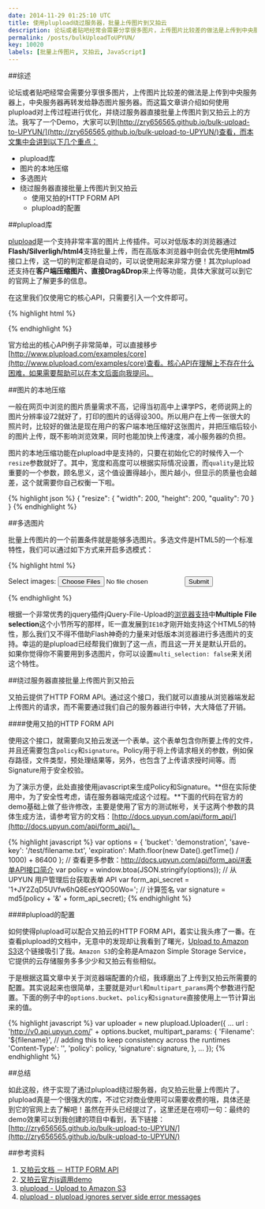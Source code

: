 ```yaml
---
date: 2014-11-29 01:25:10 UTC
title: 使用plupload绕过服务器，批量上传图片到又拍云
description: 论坛或者贴吧经常会需要分享很多图片，上传图片比较差的做法是上传到中央服务器上，中央服务器再转发给静态图片服务器。而这篇文章讲介绍如何使用plupload对上传过程进行优化，并绕过服务器直接批量上传图片到又拍云上的方法。
permalink: /posts/bulkUploadToUPYUN/
key: 10020
labels: [批量上传图片, 又拍云, JavaScript]
---
```


##综述

论坛或者贴吧经常会需要分享很多图片，上传图片比较差的做法是上传到中央服务器上，中央服务器再转发给静态图片服务器。而这篇文章讲介绍如何使用plupload对上传过程进行优化，并绕过服务器直接批量上传图片到又拍云上的方法。我写了一个Demo，大家可以到[http://zry656565.github.io/bulk-upload-to-UPYUN/](http://zry656565.github.io/bulk-upload-to-UPYUN/)查看，而本文集中会讲到以下几个重点：

- plupload库
- 图片的本地压缩
- 多选图片
- 绕过服务器直接批量上传图片到又拍云
  - 使用又拍的HTTP FORM API
  - plupload的配置

##plupload库

[plupload](http://www.plupload.com/)是一个支持非常丰富的图片上传插件。可以对低版本的浏览器通过**Flash/Silverligh/html4**支持批量上传，而在高版本浏览器中则会优先使用**html5**接口上传，这一切的判定都是自动的，可以说使用起来非常方便！其次plupload还支持在**客户端压缩图片、直接Drag&Drop**来上传等功能，具体大家就可以到它的官网上了解更多的信息。

在这里我们仅使用它的核心API，只需要引入一个文件即可。

{% highlight html %}
<script src="lib/plupload-2.1.2/js/plupload.full.min.js"></script>
{% endhighlight %}

官方给出的核心API例子非常简单，可以直接移步[http://www.plupload.com/examples/core](http://www.plupload.com/examples/core)查看。核心API在理解上不存在什么困难，如果需要帮助可以在本文后面向我提问。

##图片的本地压缩

一般在网页中浏览的图片质量需求不高，记得当初高中上课学PS，老师说网上的图片分辨率设72就好了，打印的图片的话得设300。所以用户在上传一张很大的照片时，比较好的做法是现在用户的客户端本地压缩好这张图片，并把压缩后较小的图片上传，既不影响浏览效果，同时也能加快上传速度，减小服务器的负担。

图片的本地压缩功能在plupload中是支持的，只要在初始化它的时候传入一个`resize`参数就好了。其中，宽度和高度可以根据实际情况设置，而`quality`是比较重要的一个参数，顾名思义，这个值设置得越小，图片越小，但显示的质量也会越差，这个就需要你自己权衡一下啦。

{% highlight json %}
{
    "resize": {
        "width": 200,
        "height": 200,
        "quality": 70
    }
}
{% endhighlight %}

##多选图片

批量上传图片的一个前置条件就是能够多选图片。多选文件是HTML5的一个标准特性，我们可以通过如下方式来开启多选模式：

{% highlight html %}
<form action="xxx">
  Select images: <input type="file" name="img" multiple> <!-- multiple 在这儿是关键！-->
  <input type="submit">
</form>
{% endhighlight %}


根据一个非常优秀的jquery插件jQuery-File-Upload的[浏览器支持](https://github.com/blueimp/jQuery-File-Upload/wiki/Browser-support)中**Multiple File selection**这个小节所写的那样，IE一直发展到`IE10`才刚开始支持这个HTML5的特性，那么我们又不得不借助Flash神奇的力量来对低版本浏览器进行多选图片的支持。幸运的是plupload已经帮我们做到了这一点，而且这一开关是默认开启的。如果你觉得你不需要用到多选图片，你可以设置`multi_selection: false`来关闭这个特性。

##绕过服务器直接批量上传图片到又拍云

又拍云提供了HTTP FORM API。通过这个接口，我们就可以直接从浏览器端发起上传图片的请求，而不需要通过我们自己的服务器进行中转，大大降低了开销。

####使用又拍的HTTP FORM API

使用这个接口，就需要向又拍云发送一个表单。这个表单包含你所要上传的文件，并且还需要包含`policy`和`signature`。Policy用于将上传请求相关的参数，例如保存路径，文件类型，预处理结果等，另外，也包含了上传请求授时间等。而Signature用于安全校验。

为了演示方便，此处直接使用javascript来生成Policy和Signature。**但在实际使用中，为了安全性考虑，请在服务器端完成这个过程。**下面的代码在官方的demo基础上做了些许修改，主要是使用了官方的测试帐号，关于这两个参数的具体生成方法，请参考官方的文档：[http://docs.upyun.com/api/form_api/](http://docs.upyun.com/api/form_api/)。

{% highlight javascript %}
var options = {
    'bucket': 'demonstration',
    'save-key': '/test/filename.txt',
    'expiration': Math.floor(new Date().getTime() / 1000) + 86400
};
// 查看更多参数：http://docs.upyun.com/api/form_api/#表单API接口简介
var policy = window.btoa(JSON.stringify(options));
// 从 UPYUN 用户管理后台获取表单 API
var form_api_secret = '1+JY2ZqD5UVfw6hQ8EesYQO50Wo=';
// 计算签名
var signature = md5(policy + '&' + form_api_secret);
{% endhighlight %}

####plupload的配置

如何使得plupload可以配合又拍云的HTTP FORM API，着实让我头疼了一番。在查看plupload的文档中，无意中的发现却让我看到了曙光，[Upload to Amazon S3](http://www.plupload.com/docs/Upload-to-Amazon-S3)这个链接吸引了我。`Amazon S3`的全称是Amazon Simple Storage Service，它提供的云存储服务多多少少和又拍云有些相似。

于是根据这篇文章中关于浏览器端配置的介绍，我琢磨出了上传到又拍云所需要的配置。其实说起来也很简单，主要就是对`url`和`multipart_params`两个参数进行配置。下面的例子中的`options.bucket`、`policy`和`signature`直接使用上一节计算出来的值。

{% highlight javascript %}
var uploader = new plupload.Uploader({
    ...
    url : 'http://v0.api.upyun.com/' + options.bucket,
    multipart_params: {
        'Filename': '${filename}', // adding this to keep consistency across the runtimes
        'Content-Type': '',
        'policy': policy,
        'signature': signature,
    },
    ...
});
{% endhighlight %}

##总结

如此这般，终于实现了通过plupload绕过服务器，向又拍云批量上传图片了。plupload真是一个很强大的库，不过它对商业使用可以需要收费的哦，具体还是到它的官网上去了解吧！虽然在开头已经提过了，这里还是在唠叨一句：最终的demo效果可以到我创建的项目中看到，丢下链接：[http://zry656565.github.io/bulk-upload-to-UPYUN/](http://zry656565.github.io/bulk-upload-to-UPYUN/)

##参考资料

1. [又拍云文档 － HTTP FORM API](http://docs.upyun.com/api/form_api/)
2. [又拍云官方js调用demo](https://github.com/upyun/js-form-api/blob/master/demo.html)
3. [plupload - Upload to Amazon S3](http://www.plupload.com/docs/Upload-to-Amazon-S3)
4. [plupload - plupload ignores server side error messages](http://www.plupload.com/punbb/viewtopic.php?id=1681)
